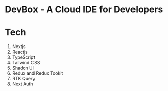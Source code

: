 # DevBox - A Cloud IDE for Developers

# Tech
1. Nextjs
2. Reactjs
3. TypeScript
4. Tailwind CSS
5. Shadcn UI
6. Redux and Redux Tookit
7. RTK Query
8. Next Auth
